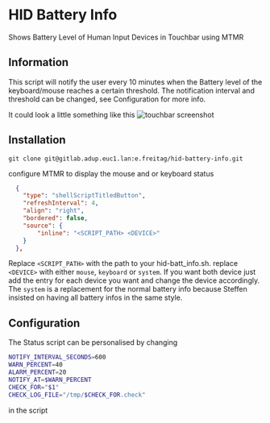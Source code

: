 # HID Battery Info

Shows Battery Level of Human Input Devices in Touchbar using MTMR

## Information

This script will notify the user every 10 minutes when the Battery level of the keyboard/mouse reaches a certain threshold.
The notification interval and threshold can be changed, see Configuration for more info.

It could look a little something like this
![touchbar screenshot](https://gitlab.adup.euc1.lan/e.freitag/hid-battery-info/-/raw/master/screenshot.png)

## Installation

`git clone git@gitlab.adup.euc1.lan:e.freitag/hid-battery-info.git`

configure MTMR to display the mouse and or keyboard status

```json
  {
    "type": "shellScriptTitledButton",
    "refreshInterval": 4,
    "align": "right",
    "bordered": false,
    "source": {
        "inline": "<SCRIPT_PATH> <DEVICE>"
    }
  },
```
Replace `<SCRIPT_PATH>` with the path to your hid-batt_info.sh.
replace `<DEVICE>` with either `mouse`, `keyboard` or `system`.
If you want both device just add the entry for each device you want and change the device accordingly.
The `system` is a replacement for the normal battery info because Steffen insisted on having all battery infos in the same style.

## Configuration

The Status script can be personalised by changing

```bash
NOTIFY_INTERVAL_SECONDS=600
WARN_PERCENT=40
ALARM_PERCENT=20
NOTIFY_AT=$WARN_PERCENT
CHECK_FOR="$1"
CHECK_LOG_FILE="/tmp/$CHECK_FOR.check"
```
in the script
